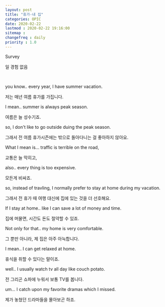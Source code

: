 ```yaml
---
layout: post
title: "휴가-내 집"
categories: OPIC
date: 2020-02-22
lastmod : 2020-02-22 19:16:00
sitemap :
changefreq : daily
priority : 1.0
---
```


<item> Survey

<item> 일 경험 없음</item>

</item>

<br> 

you know.. every year, I have summer vacation.

저는 매년 여름 휴가를 가집니다. 



I mean.. summer is always peak season. 

여름은 늘 성수기죠. 



so, I don't like to go outside duing the peak season. 

그래서 전 여름 휴가시즌에는 밖으로 돌아다니는 걸 좋아하지 않아요.



What I mean is... traffic is terrible on the road, 

교통은 늘 막히고, 



also.. every thing is too expensive.

모든게 비싸죠.



so, instead of travling,  I normally prefer to stay at home during my vacation. 

그래서 전 휴가 때 여행 대신에 집에 있는 것을 더 선호해요.



If I stay at home.. like I can save a lot of money and time. 

집에 머물면, 시간도 돈도 절약할 수 있죠. 



Not only for that.. my home is very comfortable. 

그 뿐만 아니라, 제 집은 아주 아늑합니다. 



I mean.. I can get relaxed at home.

휴식을 취할 수 있다는 말이죠. 



well.. I usually watch tv all day like couch potato. 

전 그리곤 쇼파에 누워서 보통 TV를 봅니다. 



um... I catch upon my favorite dramas which I missed. 

제가 놓쳤던 드라마들을 몰아보곤 하죠.


